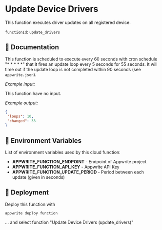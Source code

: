 # Update Device Drivers

This function executes driver updates on all registered device.

`functionId`: `update_drivers`

## 🤖 Documentation

This function is scheduled to execute every 60 seconds with cron 
schedule "* * * * *" that it fires an update loop every 5 seconds for 
55 seconds. It will time out if the update loop is not completed within 
90 seconds (see `appwrite.json`).

_Example input:_

This function have no input. 

_Example output:_

```json
{
 "loops": 10,
 "changed": 33
}
```

## 📝 Environment Variables

List of environment variables used by this cloud function:

- **APPWRITE_FUNCTION_ENDPOINT** - Endpoint of Appwrite project
- **APPWRITE_FUNCTION_API_KEY** - Appwrite API Key
- **APPWRITE_FUNCTION_UPDATE_PERIOD** - Period between each update (given in seconds)

## 🚀 Deployment

Deploy this function with
```console
appwrite deploy function
```
... and select function "Update Device Drivers (update_drivers)"